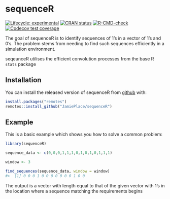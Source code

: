 
<!-- README.md is generated from README.Rmd. Please edit that file -->

# sequenceR

<!-- badges: start -->

[![Lifecycle:
experimental](https://img.shields.io/badge/lifecycle-experimental-orange.svg)](https://lifecycle.r-lib.org/articles/stages.html#experimental)
[![CRAN
status](https://www.r-pkg.org/badges/version/sequenceR)](https://CRAN.R-project.org/package=sequenceR)
[![R-CMD-check](https://github.com/JamiePlace/sequenceR/actions/workflows/R-CMD-check.yaml/badge.svg)](https://github.com/JamiePlace/sequenceR/actions/workflows/R-CMD-check.yaml)
[![Codecov test
coverage](https://codecov.io/gh/JamiePlace/sequenceR/branch/integration/graph/badge.svg)](https://codecov.io/gh/JamiePlace/sequenceR?branch=integration)
<!-- badges: end -->

The goal of sequenceR is to identify sequences of 1’s in a vector of 1’s
and 0’s. The problem stems from needing to find such sequences
efficiently in a simulation environment.

seqeunceR utilises the efficient convolution processes from the base R
`stats` package

## Installation

You can install the released version of sequenceR from
[github](https://github.com/JamiePlace/sequenceR) with:

``` r
install.packages("remotes")
remotes::install_github("JamiePlace/sequenceR")
```

## Example

This is a basic example which shows you how to solve a common problem:

``` r
library(sequenceR)

sequence_data <- c(0,0,0,1,1,1,0,1,0,1,0,1,1,1)

window <- 3

find_sequences(sequence_data, window = window)
#>  [1] 0 0 0 1 0 0 0 0 0 0 0 1 0 0
```

The output is a vector with length equal to that of the given vector
with 1’s in the location where a sequence matching the requirements
begins
